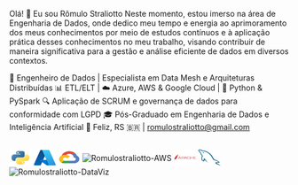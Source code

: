 Olá! 👋 Eu sou Rômulo Straliotto
Neste momento, estou imerso na área de Engenharia de Dados, onde dedico meu tempo e energia ao aprimoramento dos meus conhecimentos por meio de estudos contínuos e à aplicação prática desses conhecimentos no meu trabalho, visando contribuir de maneira significativa para a gestão e análise eficiente de dados em diversos contextos.

🚀 Engenheiro de Dados | Especialista em Data Mesh e Arquiteturas Distribuídas
📊 ETL/ELT | ☁️ Azure, AWS & Google Cloud | 🐍 Python & PySpark
🔍 Aplicação de SCRUM e governança de dados para conformidade com LGPD
🎓 Pós-Graduado em Engenharia de Dados e Inteligência Artificial
📍 Feliz, RS 🇧🇷 | romulostraliotto@gmail.com

<div style="display: inline_block"><br>
  <img align="center" alt="Romulostraliotto-Python" height="30" width="40" src="https://raw.githubusercontent.com/devicons/devicon/master/icons/python/python-original.svg">
  <img align="center" alt="Romulostraliotto-Azure" height="30" width="40" src="https://raw.githubusercontent.com/devicons/devicon/master/icons/azure/azure-original.svg">
  <img align="center" alt="Romulostraliotto-GoogleCloud" height="30" width="40" src="https://raw.githubusercontent.com/devicons/devicon/master/icons/googlecloud/googlecloud-original.svg">
  <img align="center" alt="Romulostraliotto-AWS" height="30" width="40" src="https://cdn.jsdelivr.net/gh/devicons/devicon@latest/icons/amazonwebservices/amazonwebservices-plain-wordmark.svg" />
  <img align="center" alt="Romulostraliotto-Spark" height="30" width="40" src="https://raw.githubusercontent.com/devicons/devicon/master/icons/apache/apache-original-wordmark.svg">
  <img align="center" alt="Romulostraliotto-SQL" height="30" width="40" src="https://raw.githubusercontent.com/devicons/devicon/master/icons/mysql/mysql-original.svg">
  <img align="center" alt="Romulostraliotto-DataViz" height="30" width="40" src="https://cdn.icon-icons.com/icons2/3024/PNG/512/analytics_analysis_data_business_charts_document_report_icon_188773.png">
</div>
